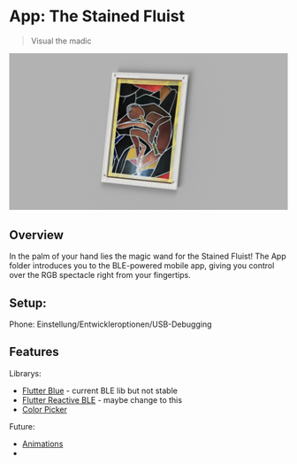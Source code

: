 # App: The Stained Fluist
>
> Visual the madic

![Fluist in the Stained glass](/Assets/Images/Rendering.jpeg)

## Overview

In the palm of your hand lies the magic wand for the Stained Fluist! The App folder introduces you to the BLE-powered mobile app, giving you control over the RGB spectacle right from your fingertips.

## Setup:
Phone: Einstellung/Entwickleroptionen/USB-Debugging

## Features

Librarys:

- [Flutter Blue](https://pub.dev/packages/flutter_blue) - current BLE lib but not stable
- [Flutter Reactive BLE](https://pub.dev/packages/flutter_reactive_ble) - maybe change to this
- [Color Picker](https://pub.dev/packages/flutter_colorpicker)

Future:

- [Animations](https://pub.dev/packages/animations)
-
